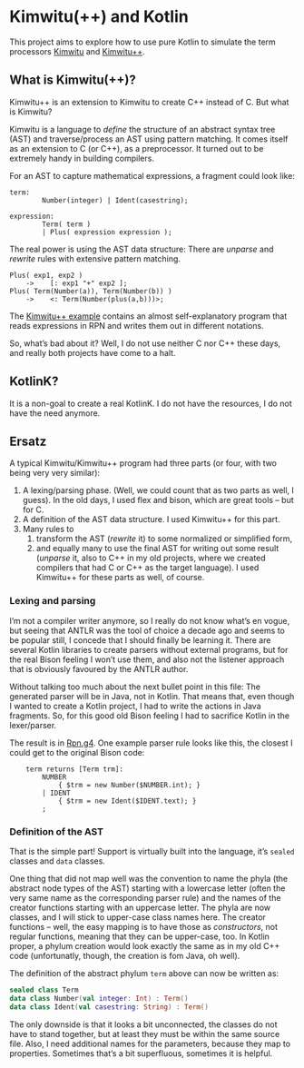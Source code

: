 # Kimwitu(++) and Kotlin

This project aims to explore how to use pure Kotlin to simulate the term processors
[Kimwitu](https://fmt.ewi.utwente.nl/tools/kimwitu/) and
[Kimwitu++](https://www2.informatik.hu-berlin.de/sam/kimwitu++/).

## What is Kimwitu(++)?

Kimwitu++ is an extension to Kimwitu to create C++ instead of C. But what is Kimwitu?

Kimwitu is a language to _define_ the structure of an abstract syntax tree (AST) and
traverse/process an AST using pattern matching. It comes itself as an extension to C
(or C++), as a preprocessor. It turned out to be extremely handy in building compilers.

For an AST to capture mathematical expressions, a fragment could look like:

    term:
            Number(integer) | Ident(casestring);
    
    expression:
            Term( term )
            | Plus( expression expression );

The real power is using the AST data structure: There are _unparse_ and _rewrite_ rules
with extensive pattern matching.

    Plus( exp1, exp2 )
        ->    [: exp1 "+" exp2 ];
    Plus( Term(Number(a)), Term(Number(b)) )
        ->    <: Term(Number(plus(a,b)))>;
            
The [Kimwitu++ example](https://www2.informatik.hu-berlin.de/sam/kimwitu++/example/)
contains an almost self-explanatory program that reads expressions in RPN and writes
them out in different notations.

So, what’s bad about it? Well, I do not use neither C nor C++ these days, and really
both projects have come to a halt.

## KotlinK?

It is a non-goal to create a real KotlinK. I do not have the resources, I do not have
the need anymore.

## Ersatz

A typical Kimwitu/Kimwitu++ program had three parts (or four, with two being very
very similar):

1. A lexing/parsing phase. (Well, we could count that as two parts as well, I guess).
   In the old days, I used flex and bison, which are great tools – but for C.
1. A definition of the AST data structure. I used Kimwitu++ for this part.
1. Many rules to
   1. transform the AST (_rewrite_ it) to some normalized or simplified form,
   1. and equally many to use the final AST for writing out some result (_unparse_ it,
   also to C++ in my old projects, where we created compilers that had C or C++ as the
   target language). I used Kimwitu++ for these parts as well, of course.

### Lexing and parsing

I’m not a compiler writer anymore, so I really do not know what’s en vogue, but seeing
that ANTLR was the tool of choice a decade ago and seems to be popular still, I concede
that I should finally be learning it. There are several Kotlin libraries to create
parsers without external programs, but for the real Bison feeling I won’t use them, and
also not the listener approach that is obviously favoured by the ANTLR author.

Without talking too much about the next bullet point in this file: The generated parser
will be in Java, not in Kotlin. That means that, even though I wanted to create a Kotlin
project, I had to write the actions in Java fragments. So, for this good old Bison
feeling I had to sacrifice Kotlin in the lexer/parser.

The result is in [Rpn.g4](file:src/main/antlr4/de/piefel/Rpn.g4). One example parser
rule looks like this, the closest I could get to the original Bison code:

```antlrv4
    term returns [Term trm]:
        NUMBER
            { $trm = new Number($NUMBER.int); }
        | IDENT
            { $trm = new Ident($IDENT.text); }
        ;
```

### Definition of the AST

That is the simple part! Support is virtually built into the language, it’s `sealed`
classes and `data` classes.

One thing that did not map well was the convention to name
the phyla (the abstract node types of the AST) starting with a lowercase letter (often
the very same name as the corresponding parser rule) and the names of the creator
functions starting with an uppercase letter. The phyla are now classes, and I will stick
to upper-case class names here. The creator functions – well, the easy mapping is to
have those as _constructors_, not regular functions, meaning that they can be upper-case,
too. In Kotlin proper, a phylum creation would look exactly the same as in my old C++
code (unfortunatly, though, the creation is fom Java, oh well).

The definition of the abstract phylum `term` above can now be written as:
```kotlin
sealed class Term
data class Number(val integer: Int) : Term()
data class Ident(val casestring: String) : Term()
```

The only downside is that it looks a bit unconnected, the classes do not have to stand
together, but at least they must be within the same source file. Also, I need additional
names for the parameters, because they map to properties. Sometimes that’s a bit superfluous,
sometimes it is helpful.
